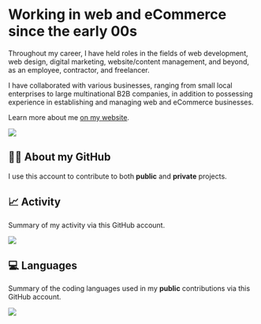 <h1>Working in web and eCommerce since the early 00s</h1>
<p>Throughout my career, I have held roles in the fields of web development, web design, digital marketing, website/content management, and beyond, as an employee, contractor, and freelancer.</p>
<p>I have collaborated with various businesses, ranging from small local enterprises to large multinational B2B companies, in addition to possessing experience in establishing and managing web and eCommerce businesses.</p>
<p>Learn more about me <a href="https://davidallsop.com" target="_blank">on my website</a>.</p>
<p><img src="https://komarev.com/ghpvc/?username=medavidallsop&label=Profile%20views"></p>
<h2>👨‍💻 About my GitHub</h2>
<p>I use this account to contribute to both <strong>public</strong> and <strong>private</strong> projects.</p>
<h2>📈 Activity</h2>
<p>Summary of my activity via this GitHub account.</p>
<p><img src="https://github-readme-streak-stats-eight.vercel.app/?user=medavidallsop&card_width=500"></p>
<h2>💻 Languages</h2>
<p>Summary of the coding languages used in my <strong>public</strong> contributions via this GitHub account.</p>
<p><img src="https://github-readme-stats.vercel.app/api/top-langs/?username=medavidallsop&card_width=500&hide_title=true&langs_count=20&layout=compact"></p>
